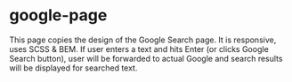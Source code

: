 # google-page
This page copies the design of the Google Search page. It is responsive, uses SCSS & BEM. If user enters a text and hits Enter (or clicks Google Search button), user will be forwarded to actual Google and search results will be displayed for searched text.
